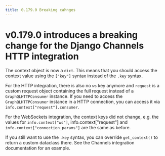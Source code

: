 ```yaml
---
title: 0.179.0 Breaking cahnges
---
```


# v0.179.0 introduces a breaking change for the Django Channels HTTP integration

The context object is now a `dict`. This means that you should access the context
value using the `["key"]` syntax instead of the `.key` syntax.

For the HTTP integration, there is also no `ws` key anymore and `request` is a custom
request object containing the full request instead of a `GraphQLHTTPConsumer` instance.
If you need to access the `GraphQLHTTPConsumer` instance in a HTTP connection, you can
access it via `info.context["request"].consumer`.

For the WebSockets integration, the context keys did not change, e.g. the values for
`info.context["ws"]`, info.context["request"] and `info.context["connection_params"]`
are the same as before.

If you still want to use the `.key` syntax, you can override `get_context()`
to return a custom dataclass there. See the Channels integration documentation
for an example.
